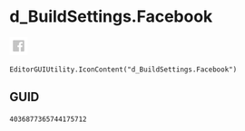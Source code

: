 # d_BuildSettings.Facebook
![](/img/d_BuildSettings.Facebook.png)

``` CSharp
EditorGUIUtility.IconContent("d_BuildSettings.Facebook")
```
## GUID
```
4036877365744175712
```
